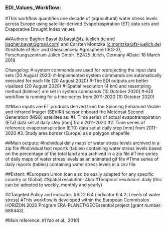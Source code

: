### EDI_Values_Workflow:
#This workflow quantifies one decade of (agricultural) water stress levels across Europe using satellite-derived Evapotraspiration (ET) data sets and Evaporative Drought Index values

##Authors: Bagher Bayat (b.bayat@fz-juelich.de and bagher.bayat@gmail.com) and Carsten Montzka (c.montzka@fz-juelich.de)
#Institute of Bio- and Geosciences: Agrosphere (IBG-3), Forschungszentrum Jülich GmbH, 52425 Jülich, Germany
#Date:  18 March 2019

Changelog:
#-system commands are used for reprojecting the input data sets (20 August 2020)
#-Implemented system commands are automatically executed for each file (20 August 2020)
#-The EDI outputs are better visalized (20 August 2020)
#-Spatial resolution (4 km) and resampling method (bilinear) are set in system commands (10 October 2020)
#-EDI workflow is running for a time-series from 2011-2020 (10 October 2020)

##Main inputs are ET products derived from the Spinning Enhanced Visible and Infrared Imager (SEVIRI) sensor onboard the Meteosat Second Generation (MSG) satellites as:
#1. Time series of actual evapotranspiration (ETa) data set at daily step [mm] from 2011-2020
#2. Time series of reference evapotranspiration (ET0) data set at daily step [mm] from 2011-2020
#3. Study area border (Europe) as a polygon shapefile

##Main outputs:
#Individual daily maps of water stress levels archived in a zip file
#Individual text reports (tables) containing water stress levels based on the percentage of the total land area archived in a zip file
#Time series of daily maps of water stress levels as an animated gif file
#Time series of daily reports (tables) containing water stress levels in a csv file


##Extent:
#European Union (can also be easily adapted for any specific country or Global)
#Spatial resolution: 4km
#Temporal resolution: daily (this can be adopted to weekly, monthly and yearly)

##Targeted Policy and indicator:
#SDG 6.4 (indicator 6.4.2: Levels of water stress)
#This workflow is developed within the European Commission HORIZON 2020 Program ERA-PLANET/GEOEssential project [grant number: 689443].

#Main reference:
#(Yao et al., 2010)
